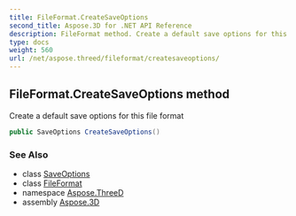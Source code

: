 ```yaml
---
title: FileFormat.CreateSaveOptions
second_title: Aspose.3D for .NET API Reference
description: FileFormat method. Create a default save options for this file format
type: docs
weight: 560
url: /net/aspose.threed/fileformat/createsaveoptions/
---
```

## FileFormat.CreateSaveOptions method

Create a default save options for this file format

```csharp
public SaveOptions CreateSaveOptions()
```

### See Also

* class [SaveOptions](../../../aspose.threed.formats/saveoptions/)
* class [FileFormat](../)
* namespace [Aspose.ThreeD](../../../aspose.threed/)
* assembly [Aspose.3D](../../../)



